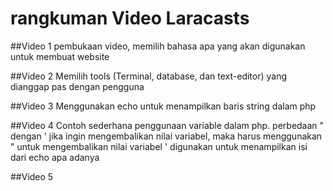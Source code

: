 # rangkuman Video Laracasts
##Video 1
pembukaan video, memilih bahasa apa yang akan digunakan untuk membuat website

##Video 2
Memilih tools (Terminal, database, dan text-editor) yang dianggap pas dengan pengguna

##Video 3
Menggunakan echo untuk menampilkan baris string dalam php

##Video 4
Contoh sederhana penggunaan variable dalam php. perbedaan " dengan ' jika ingin mengembalikan nilai variabel, maka harus menggunakan " untuk mengembalikan nilai variabel
' digunakan untuk menampilkan isi dari echo apa adanya

##Video 5
